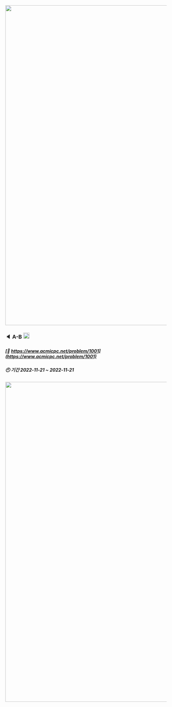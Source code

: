 <div><img src="https://user-images.githubusercontent.com/116149736/200574871-cf4ba89d-73f1-461e-adb7-7dd300720fff.jpg" width="1000"/>

### :speaker: A-B <img src="https://static.solved.ac/tier_small/1.svg" height="19"/>
  
##### [:link: https://www.acmicpc.net/problem/1001](https://www.acmicpc.net/problem/1001)
##### :clock10: 기간 2022-11-21 ~ 2022-11-21
  
<div><img src="https://user-images.githubusercontent.com/116149736/200578139-c971c35c-12fb-4f41-a730-db93e0301797.jpg" width="1000"/>